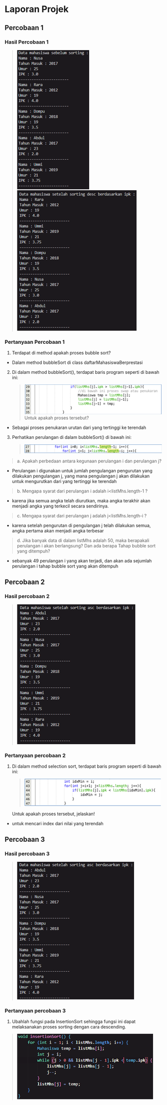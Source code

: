 # Laporan Projek

## Percobaan 1

### Hasil Percobaan 1
> ![alt text](image-4.png)
> ![alt text](image-5.png)

### Pertanyaan Percobaan 1

1. Terdapat di method apakah proses bubble sort?

- Dalam method bubbleSort di class daftarMahasiswaBerprestasi

2. Di dalam method bubbleSort(), terdapat baris program seperti di bawah ini:
   > ![alt text](image.png)
   > Untuk apakah proses tersebut?

- Sebagai proses penukaran urutan dari yang tertinggi ke terendah

3. Perhatikan perulangan di dalam bubbleSort() di bawah ini:
   > ![alt text](image-1.png)

> a. Apakah perbedaan antara kegunaan perulangan i dan perulangan j?

- Perulangan i digunakan untuk jumlah pengulangan pengurutan yang dilakukan pengulangan j, yang mana pengulangan j akan dilakukan untuk mengurutkan dari yang tertinggi ke terendah

> b. Mengapa syarat dari perulangan i adalah i<listMhs.length-1 ?

- karena jika semua angka telah diurutkan, maka angka terakhir akan menjadi angka yang terkecil secara sendirinya.

> c. Mengapa syarat dari perulangan j adalah j<listMhs.length-i ?

- karena setelah pengurutan di pengulangan j telah dilakukan semua, angka pertama akan menjadi angka terbesar

> d. Jika banyak data di dalam listMhs adalah 50, maka berapakali perulangan i akan berlangsung? Dan ada berapa Tahap bubble sort yang ditempuh?

- sebanyak 49 perulangan i yang akan terjadi, dan akan ada sejumlah perulangan i tahap bubble sort yang akan ditempuh

## Percobaan 2

### Hasil percobaan 2
> ![alt text](image-6.png)

### Pertanyaan percobaan 2

1. Di dalam method selection sort, terdapat baris program seperti di bawah ini:
   > ![alt text](image-2.png)
   > 
    Untuk apakah proses tersebut, jelaskan!

- untuk mencari index dari nilai yang terendah

## Percobaan 3

### Hasil percobaan 3
>![alt text](image-7.png)

### Pertanyaan percobaan 3

1. Ubahlah fungsi pada InsertionSort sehingga fungsi ini dapat melaksanakan proses sorting dengan cara descending.
> ![alt text](image-3.png)